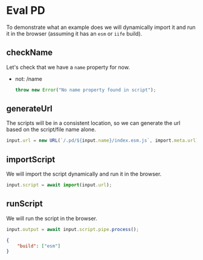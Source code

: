 # Eval PD

To demonstrate what an example does we will dynamically import it and run it in the browser (assuming it has an `esm` or `iife` build). 

## checkName
Let's check that we have a `name` property for now.
- not: /name
    ```ts
    throw new Error("No name property found in script");
    ```

## generateUrl
The scripts will be in a consistent location, so we can generate the url based on the script/file name alone. 
```ts
input.url = new URL(`/.pd/${input.name}/index.esm.js`, import.meta.url)
```

## importScript
We will import the script dynamically and run it in the browser.
```ts
input.script = await import(input.url);
```

## runScript
We will run the script in the browser.
```ts
input.output = await input.script.pipe.process();
```

```json
{
    "build": ["esm"]
}
```
